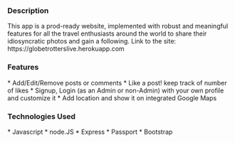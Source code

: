 <h3>Description</h3>
This app is a prod-ready website, implemented with robust and meaningful features for all the travel enthusiasts around the world to share their idiosyncratic photos and gain a following.
Link to the site: https://globetrotterslive.herokuapp.com

<h3>Features</h3>
* Add/Edit/Remove posts or comments
* Like a post! keep track of number of likes
* Signup, Login (as an Admin or non-Admin) with your own profile and customize it
* Add location and show it on integrated Google Maps

<h3>Technologies Used</h3>
* Javascript
* node.JS
* Express
* Passport
* Bootstrap





